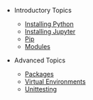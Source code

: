 * Introductory Topics
  * [Installing Python](intro/installing_python.md)
  * [Installing Jupyter](intro/installing_jupyter.md)
  * [Pip](intro/pip.md)
  * [Modules](intro/modules.md)

* Advanced Topics
  * [Packages](adv/packages.md)
  * [Virtual Environments](adv/virtualenvironments.md)
  * [Unittesting](adv/unittesting.md)
